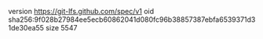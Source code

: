 version https://git-lfs.github.com/spec/v1
oid sha256:9f028b27984ee5ecb60862041d080fc96b38857387ebfa6539371d31de30ea55
size 5547
